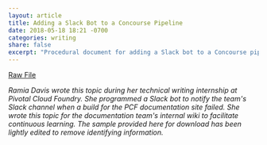 ```yaml
---
layout: article
title: Adding a Slack Bot to a Concourse Pipeline
date: 2018-05-18 18:21 -0700
categories: writing
share: false
excerpt: "Procedural document for adding a Slack bot to a Concourse pipeline."
---
```

<a href="/downloads/slack-bot.html.md.erb" class="btn" download="Adding a Slack Bot to a Concourse Pipeline">Raw File</a>

_Ramia Davis wrote this topic during her technical writing internship at Pivotal Cloud Foundry. She programmed a Slack bot to notify the team's Slack channel when a build for the PCF documentation site failed. She wrote this topic for the documentation team's internal wiki to facilitate continuous learning. The sample provided here for download has been lightly edited to remove identifying information._